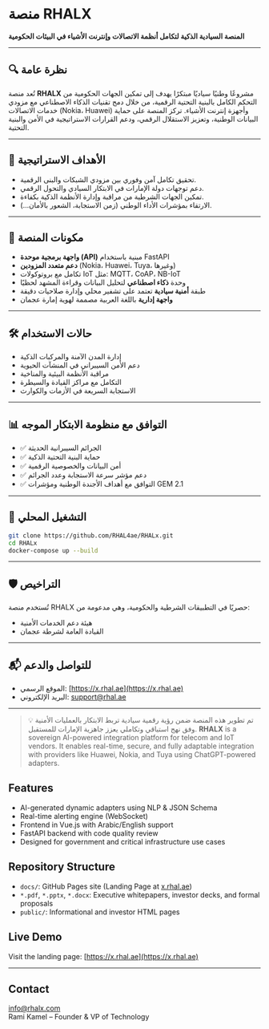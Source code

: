 # منصة RHALX  
**المنصة السيادية الذكية لتكامل أنظمة الاتصالات وإنترنت الأشياء في البيئات الحكومية**

---

## 🔍 نظرة عامة  
تُعد منصة **RHALX** مشروعًا وطنيًا سياديًا مبتكرًا يهدف إلى تمكين الجهات الحكومية من التحكم الكامل بالبنية التحتية الرقمية، من خلال دمج تقنيات الذكاء الاصطناعي مع مزودي خدمات الاتصالات (Nokia، Huawei) وأجهزة إنترنت الأشياء. تركز المنصة على حماية البيانات الوطنية، وتعزيز الاستقلال الرقمي، ودعم القرارات الاستراتيجية في الأمن والبنية التحتية.

---

## 🎯 الأهداف الاستراتيجية

- تحقيق تكامل آمن وفوري بين مزودي الشبكات والبنى الرقمية.
- دعم توجهات دولة الإمارات في الابتكار السيادي والتحول الرقمي.
- تمكين الجهات الشرطية من مراقبة وإدارة الأنظمة الذكية بكفاءة.
- الارتقاء بمؤشرات الأداء الوطني (زمن الاستجابة، الشعور بالأمان...).

---

## 🧩 مكونات المنصة

- **واجهة برمجية موحدة (API)** مبنية باستخدام FastAPI
- **دعم متعدد المزودين** (Nokia، Huawei، Tuya، وغيرها)
- تكامل مع بروتوكولات IoT مثل: MQTT، CoAP، NB-IoT
- وحدة **ذكاء اصطناعي** لتحليل البيانات وقراءة المشهد لحظيًا
- طبقة **أمنية سيادية** تعتمد على تشفير محلي وإدارة صلاحيات دقيقة
- **واجهة إدارية** باللغة العربية مصممة لهوية إمارة عجمان

---

## 🛠 حالات الاستخدام

- إدارة المدن الآمنة والمركبات الذكية
- دعم الأمن السيبراني في المنشآت الحيوية
- مراقبة الأنظمة البيئية والمناخية
- التكامل مع مراكز القيادة والسيطرة
- الاستجابة السريعة في الأزمات والكوارث

---

## 📊 التوافق مع منظومة الابتكار الموجه

- ✅ الجرائم السيبرانية الحديثة
- ✅ حماية البنية التحتية الذكية
- ✅ أمن البيانات والخصوصية الرقمية
- ✅ دعم مؤشر سرعة الاستجابة وعدد الجرائم
- ✅ التوافق مع أهداف الأجندة الوطنية ومؤشرات GEM 2.1

---

## 🚀 التشغيل المحلي

```bash
git clone https://github.com/RHAL4ae/RHALx.git
cd RHALx
docker-compose up --build
```

---

## 🛡 التراخيص

تُستخدم منصة RHALX حصريًا في التطبيقات الشرطية والحكومية، وهي مدعومة من:

- هيئة دعم الخدمات الأمنية
- القيادة العامة لشرطة عجمان

---

## 📬 للتواصل والدعم

- الموقع الرسمي: [https://x.rhal.ae](https://x.rhal.ae)
- البريد الإلكتروني: support@rhal.ae

---

> 💡 تم تطوير هذه المنصة ضمن رؤية رقمية سيادية تربط الابتكار بالعمليات الأمنية وفق نهج استباقي وتكاملي يعزز جاهزية الإمارات للمستقبل.
**RHALX** is a sovereign AI-powered integration platform for telecom and IoT vendors. It enables real-time, secure, and fully adaptable integration with providers like Huawei, Nokia, and Tuya using ChatGPT-powered adapters.

## Features
- AI-generated dynamic adapters using NLP & JSON Schema
- Real-time alerting engine (WebSocket)
- Frontend in Vue.js with Arabic/English support
- FastAPI backend with code quality review
- Designed for government and critical infrastructure use cases

## Repository Structure
- `docs/`: GitHub Pages site (Landing Page at [x.rhal.ae](https://x.rhal.ae))
- `*.pdf`, `*.pptx`, `*.docx`: Executive whitepapers, investor decks, and formal proposals
- `public/`: Informational and investor HTML pages

## Live Demo
Visit the landing page: [https://x.rhal.ae](https://x.rhal.ae)

---

## Contact
info@rhalx.com  
Rami Kamel – Founder & VP of Technology
